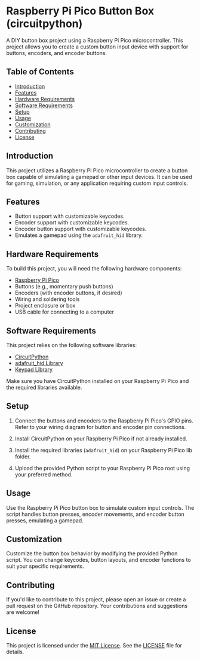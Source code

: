 # Raspberry Pi Pico Button Box (circuitpython)

A DIY button box project using a Raspberry Pi Pico microcontroller. This project allows you to create a custom button input device with support for buttons, encoders, and encoder buttons.

## Table of Contents

- [Introduction](#introduction)
- [Features](#features)
- [Hardware Requirements](#hardware-requirements)
- [Software Requirements](#software-requirements)
- [Setup](#setup)
- [Usage](#usage)
- [Customization](#customization)
- [Contributing](#contributing)
- [License](#license)

## Introduction

This project utilizes a Raspberry Pi Pico microcontroller to create a button box capable of simulating a gamepad or other input devices. It can be used for gaming, simulation, or any application requiring custom input controls.

## Features

- Button support with customizable keycodes.
- Encoder support with customizable keycodes.
- Encoder button support with customizable keycodes.
- Emulates a gamepad using the `adafruit_hid` library.

## Hardware Requirements

To build this project, you will need the following hardware components:

- [Raspberry Pi Pico](https://www.raspberrypi.org/products/raspberry-pi-pico/)
- Buttons (e.g., momentary push buttons)
- Encoders (with encoder buttons, if desired)
- Wiring and soldering tools
- Project enclosure or box
- USB cable for connecting to a computer

## Software Requirements

This project relies on the following software libraries:

- [CircuitPython](https://circuitpython.org/)
- [adafruit_hid Library](https://circuitpython.readthedocs.io/projects/hid/en/latest/)
- [Keypad Library](https://circuitpython.readthedocs.io/projects/keypad/en/latest/)

Make sure you have CircuitPython installed on your Raspberry Pi Pico and the required libraries available.

## Setup

1. Connect the buttons and encoders to the Raspberry Pi Pico's GPIO pins. Refer to your wiring diagram for button and encoder pin connections.

2. Install CircuitPython on your Raspberry Pi Pico if not already installed.

3. Install the required libraries (`adafruit_hid`) on your Raspberry Pi Pico lib folder.

4. Upload the provided Python script to your Raspberry Pi Pico root using your preferred method.

## Usage

Use the Raspberry Pi Pico button box to simulate custom input controls. The script handles button presses, encoder movements, and encoder button presses, emulating a gamepad.

## Customization

Customize the button box behavior by modifying the provided Python script. You can change keycodes, button layouts, and encoder functions to suit your specific requirements.

## Contributing

If you'd like to contribute to this project, please open an issue or create a pull request on the GitHub repository. Your contributions and suggestions are welcome!

## License

This project is licensed under the [MIT License](LICENSE.md). See the [LICENSE](LICENSE.md) file for details.
